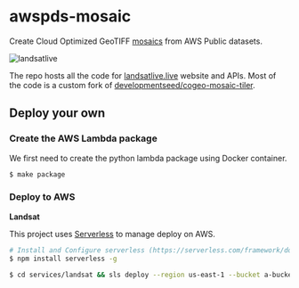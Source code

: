 # awspds-mosaic

Create Cloud Optimized GeoTIFF [mosaics](https://github.com/developmentseed/mosaicjson-spec) from AWS Public datasets.

![landsatlive](https://user-images.githubusercontent.com/10407788/53614981-299ec800-3bb2-11e9-959e-367c973299f8.png)

The repo hosts all the code for [landsatlive.live](https://landsatlive.live) website and APIs. Most of the code is a custom fork of [developmentseed/cogeo-mosaic-tiler](https://github.com/developmentseed/cogeo-mosaic-tiler).


## Deploy your own

### Create the AWS Lambda package

We first need to create the python lambda package using Docker container.

```bash
$ make package
```

### Deploy to AWS

**Landsat**

This project uses [Serverless](https://serverless.com) to manage deploy on AWS.

```bash
# Install and Configure serverless (https://serverless.com/framework/docs/providers/aws/guide/credentials/)
$ npm install serverless -g 

$ cd services/landsat && sls deploy --region us-east-1 --bucket a-bucket-where-you-store-data --token {OPTIONAL MAPBOX TOKEN}
```
